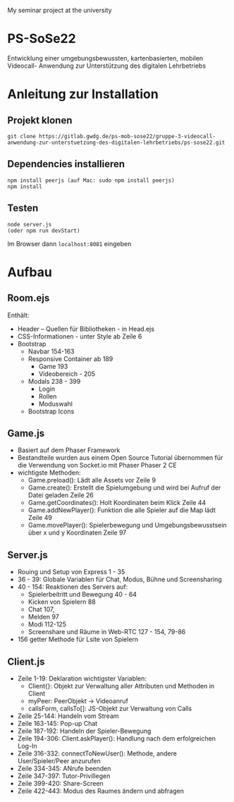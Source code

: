 My seminar project at the university

# PS-SoSe22

Entwicklung einer umgebungsbewussten, kartenbasierten, mobilen Videocall-
Anwendung zur Unterstützung des digitalen Lehrbetriebs

# Anleitung zur Installation

## Projekt klonen

```
git clone https://gitlab.gwdg.de/ps-mob-sose22/gruppe-3-videocall-anwendung-zur-unterstuetzung-des-digitalen-lehrbetriebs/ps-sose22.git
```

## Dependencies installieren

```
npm install peerjs (auf Mac: sudo npm install peerjs)
npm install
```

## Testen

```
node server.js
(oder npm run devStart)
```

Im Browser dann `localhost:8081` eingeben

# Aufbau

## Room.ejs

Enthält:

- Header – Quellen für Bibliotheken - in Head.ejs
- CSS-Informationen - unter Style ab Zeile 6
- Bootstrap
  - Navbar 154-163
  - Responsive Container ab 189
    - Game 193
    - Videobereich - 205
  - Modals 238 - 399
    - Login
    - Rollen
    - Moduswahl
  - Bootstrap Icons

## Game.js

- Basiert auf dem Phaser Framework
- Bestandteile wurden aus einem Open Source Tutorial übernommen für die Verwendung von Socket.io mit Phaser
  Phaser 2 CE
- wichtigste Methoden:
  - Game.preload(): Lädt alle Assets vor Zeile 9
  - Game.create(): Erstellt die Spielumgebung und wird bei Aufruf der Datei geladen Zeile 26
  - Game.getCoordinates(): Holt Koordinaten beim Klick Zeile 44
  - Game.addNewPlayer(): Funktion die alle Spieler auf die Map lädt Zeile 49
  - Game.movePlayer(): Spielerbewegung und Umgebungsbewusstsein über x und y Koordinaten Zeile 97

## Server.js

- Rouing und Setup von Express 1 - 35
- 36 - 39: Globale Variablen für Chat, Modus, Bühne und Screensharing
- 40 - 154: Reaktionen des Servers auf:
  - Spielerbeitritt und Bewegung 40 - 64
  - Kicken von Spielern 88
  - Chat 107,
  - Melden 97
  - Modi 112-125
  - Screenshare und Räume in Web-RTC 127 - 154, 79-86
- 156 getter Methode für Lsite von Spielern

## Client.js

- Zeile 1-19: Deklaration wichtigster Variablen:
  - Client{}: Objekt zur Verwaltung aller Attributen und Methoden in Client
  - myPeer: PeerObjekt -> Videoanruf
  - callsForm, callsTo[]: JS-Objekt zur Verwaltung von Calls
- Zeile 25-144: Handeln vom Stream
- Zeile 163-145: Pop-up Chat
- Zeile 187-192: Handeln der Spieler-Bewegung
- Zeile 194-306: Client.askPlayer(): Handlung nach dem erfolgreichen Log-In
- Zeile 316-332: connectToNewUser(): Methode, andere User/Spieler/Peer anzurufen
- Zeile 334-345: ANrufe beenden
- Zeile 347-397: Tutor-Privillegen
- Zeile 399-420: Share-Screen
- Zeile 422-443: Modus des Raumes ändern und abfragen

